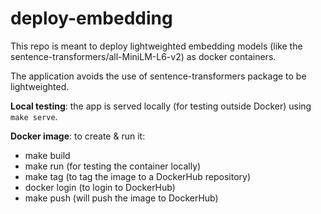 # deploy-embedding

This repo is meant to deploy lightweighted embedding models (like the sentence-transformers/all-MiniLM-L6-v2) as docker containers.

The application avoids the use of sentence-transformers package to be lightweighted.

**Local testing**: the app is served locally (for testing outside Docker) using `make serve`.

**Docker image**: to create & run it:

* make build
* make run (for testing the container locally)
* make tag (to tag the image to a DockerHub repository)
* docker login (to login to DockerHub)
* make push (will push the image to DockerHub)
  
<!-- * docker run -p 8501:8501 --env-file .env rag-app:0.0.1
* docker image tag rag-app:0.0.1 pdemeulenaer/rag-app:0.0.1
* docker login
* docker image push pdemeulenaer/rag-app:0.0.1 -->
